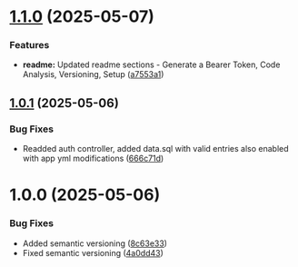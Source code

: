 # [1.1.0](https://github.com/SaundersCox/taskolotl-backend/compare/v1.0.1...v1.1.0) (2025-05-07)


### Features

* **readme:** Updated readme sections - Generate a Bearer Token, Code Analysis, Versioning, Setup ([a7553a1](https://github.com/SaundersCox/taskolotl-backend/commit/a7553a16965e7286f2e3e0cd0630b8ef957a4904))

## [1.0.1](https://github.com/SaundersCox/taskolotl-backend/compare/v1.0.0...v1.0.1) (2025-05-06)


### Bug Fixes

* Readded auth controller, added data.sql with valid entries also enabled with app yml modifications ([666c71d](https://github.com/SaundersCox/taskolotl-backend/commit/666c71d4153eddd34b8a41cc4156e42d0e5a4abe))

# 1.0.0 (2025-05-06)


### Bug Fixes

* Added semantic versioning ([8c63e33](https://github.com/SaundersCox/taskolotl-backend/commit/8c63e333cec6bd74646f48d97a56341d47a31cc5))
* Fixed semantic versioning ([4a0dd43](https://github.com/SaundersCox/taskolotl-backend/commit/4a0dd4320fbec22f755c6ad7acbaabc942624bf4))
